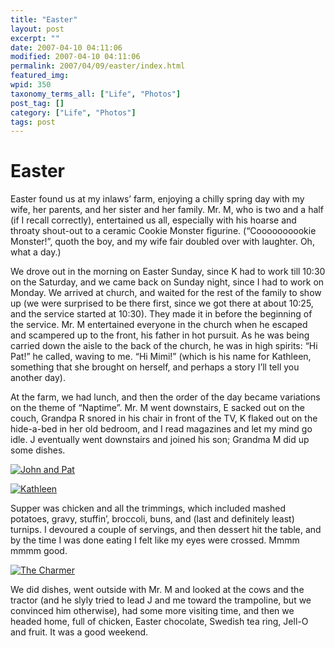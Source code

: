 ```yaml
---
title: "Easter"
layout: post
excerpt: ""
date: 2007-04-10 04:11:06
modified: 2007-04-10 04:11:06
permalink: 2007/04/09/easter/index.html
featured_img: 
wpid: 350
taxonomy_terms_all: ["Life", "Photos"]
post_tag: []
category: ["Life", "Photos"]
tags: post
---
```


# Easter

Easter found us at my inlaws’ farm, enjoying a chilly spring day with my wife, her parents, and her sister and her family. Mr. M, who is two and a half (if I recall correctly), entertained us all, especially with his hoarse and throaty shout-out to a ceramic Cookie Monster figurine. (“Coooooooookie Monster!”, quoth the boy, and my wife fair doubled over with laughter. Oh, what a day.)

We drove out in the morning on Easter Sunday, since K had to work till 10:30 on the Saturday, and we came back on Sunday night, since I had to work on Monday. We arrived at church, and waited for the rest of the family to show up (we were surprised to be there first, since we got there at about 10:25, and the service started at 10:30). They made it in before the beginning of the service. Mr. M entertained everyone in the church when he escaped and scampered up to the front, his father in hot pursuit. As he was being carried down the aisle to the back of the church, he was in high spirits: “Hi Pat!” he called, waving to me. “Hi Mimi!” (which is his name for Kathleen, something that she brought on herself, and perhaps a story I’ll tell you another day).

At the farm, we had lunch, and then the order of the day became variations on the theme of “Naptime”. Mr. M went downstairs, E sacked out on the couch, Grandpa R snored in his chair in front of the TV, K flaked out on the hide-a-bed in her old bedroom, and I read magazines and let my mind go idle. J eventually went downstairs and joined his son; Grandma M did up some dishes.

[![John and Pat](http://farm1.static.flickr.com/185/453468661_c129df3b5c_m.jpg)](http://www.flickr.com/photos/pj/453468661)

[![Kathleen](http://farm1.static.flickr.com/241/453453322_759ba9f8bb_m.jpg)](http://www.flickr.com/photos/pj/453453322/ "Photo Sharing")

Supper was chicken and all the trimmings, which included mashed potatoes, gravy, stuffin’, broccoli, buns, and (last and definitely least) turnips. I devoured a couple of servings, and then dessert hit the table, and by the time I was done eating I felt like my eyes were crossed. Mmmm mmmm good.

[![The Charmer](http://farm1.static.flickr.com/229/453468807_da9f5a7954_m.jpg)](http://www.flickr.com/photos/pj/453468807/ "Photo Sharing")

We did dishes, went outside with Mr. M and looked at the cows and the tractor (and he slyly tried to lead J and me toward the trampoline, but we convinced him otherwise), had some more visiting time, and then we headed home, full of chicken, Easter chocolate, Swedish tea ring, Jell-O and fruit. It was a good weekend.